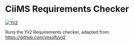 # CiiMS Requirements Checker

[![Yii2](https://img.shields.io/badge/Powered_by-Yii_Framework-green.svg?style=flat)](http://www.yiiframework.com/)

Runs the Yii2 Requirements checker, adapted from <https://github.com/yiisoft/yii2>
